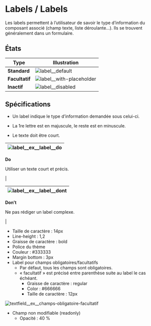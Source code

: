 # Labels / Labels

Les labels permettent à l’utilisateur de savoir le type d’information du composant associé (champ texte, liste déroulante…). Ils se trouvent généralement dans un formulaire.


## États

Type | Illustration
------------ | ------------- |
**Standard** | ![label__default](components/COMPONENTS/Forms/Labels/design/label__default.png)
**Facultatif** | ![label__with-placeholder](components/COMPONENTS/Forms/Labels/design/label__facultatif.png)
**Inactif** | ![label__disabled](components/COMPONENTS/Forms/Labels/design/label__disabled.png)

## Spécifications

- Un label indique le type d’information demandée sous celui-ci.
- La 1re lettre est en majuscule, le reste est en minuscule.
- Le texte doit être court.


  <div class="do-dont">
  <div class="do">

![label__ex__label__do](components/COMPONENTS/Forms/Labels/design/label__ex__label__do.png) |
  ------------ |
  **Do**
  <p class="legende no-marge-bottom">Utiliser un texte court et précis.</p> |

   </div>

   <div class="dont">

![label__ex__label__dont](components/COMPONENTS/Forms/Labels/design/label__ex__label__dont.png) |
  ------------ |
  **Don’t**
  <p class="legende no-marge-bottom">Ne pas rédiger un label complexe.</p> |

   </div>
   </div>

- Taille de caractère : 14px
- Line-height : 1,2
- Graisse de caractère : bold
- Police du thème
- Couleur : #333333
- Margin bottom : 3px
- Label pour champs obligatoires/facultatifs
  - Par défaut, tous les champs sont obligatoires.
  - «&nbsp;facultatif&nbsp;» est précisé entre parenthèse suite au label le cas échéant.
    - Graisse de caractère : regular
    - Color : #666666
    - Taille de caractère : 12px

![textfield__ex__champs-obligatoire-facultatif](components/COMPONENTS/Forms/Labels/design/textfield__ex__champs-obligatoire-facultatif.png)


- Champ non modifiable (readonly)
  - Opacité : 40 %
